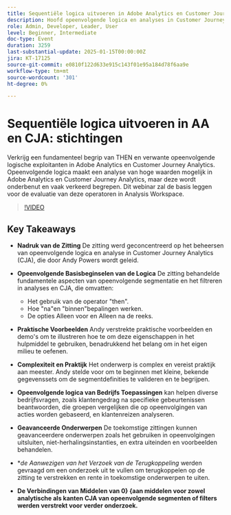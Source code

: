```yaml
---
title: Sequentiële logica uitvoeren in Adobe Analytics en Customer Journey Analytics
description: Hoofd opeenvolgende logica en analyses in Customer Journey Analytics (CJA) met fundamentatieaspecten, praktische voorbeelden, en bedrijfstoepassingen, zoals behandeld in de zitting van Andy Powers.
role: Admin, Developer, Leader, User
level: Beginner, Intermediate
doc-type: Event
duration: 3259
last-substantial-update: 2025-01-15T00:00:00Z
jira: KT-17125
source-git-commit: e0810f122d633e915c143f01e95a184d78f6aa9e
workflow-type: tm+mt
source-wordcount: '301'
ht-degree: 0%

---
```



# Sequentiële logica uitvoeren in AA en CJA: stichtingen

Verkrijg een fundamenteel begrip van THEN en verwante opeenvolgende logische exploitanten in Adobe Analytics en Customer Journey Analytics. Opeenvolgende logica maakt een analyse van hoge waarden mogelijk in Adobe Analytics en Customer Journey Analytics, maar deze wordt onderbenut en vaak verkeerd begrepen. Dit webinar zal de basis leggen voor de evaluatie van deze operatoren in Analysis Workspace.

>[!VIDEO](https://video.tv.adobe.com/v/3442925/?learn=on&enablevpops)

## Key Takeaways

* **Nadruk van de Zitting** De zitting werd geconcentreerd op het beheersen van opeenvolgende logica en analyse in Customer Journey Analytics (CJA), die door Andy Powers wordt geleid.
* **Opeenvolgende Basisbeginselen van de Logica** De zitting behandelde fundamentele aspecten van opeenvolgende segmentatie en het filtreren in analyses en CJA, die omvatten:

   * Het gebruik van de operator &quot;then&quot;.
   * Hoe &quot;na&quot;en &quot;binnen&quot;bepalingen werken.
   * De opties Alleen voor en Alleen na de reeks.

* **Praktische Voorbeelden** Andy verstrekte praktische voorbeelden en demo&#39;s om te illustreren hoe te om deze eigenschappen in het hulpmiddel te gebruiken, benadrukkend het belang om in het eigen milieu te oefenen.
* **Complexiteit en Praktijk** Het onderwerp is complex en vereist praktijk aan meester. Andy stelde voor om te beginnen met kleine, bekende gegevenssets om de segmentdefinities te valideren en te begrijpen.
* **Opeenvolgende logica van Bedrijfs Toepassingen** kan helpen diverse bedrijfsvragen, zoals klantengedrag na specifieke gebeurtenissen beantwoorden, die groepen vergelijken die op opeenvolgingen van acties worden gebaseerd, en klantenreizen analyseren.
* **Geavanceerde Onderwerpen** De toekomstige zittingen kunnen geavanceerdere onderwerpen zoals het gebruiken in opeenvolgingen uitsluiten, niet-herhalingsinstanties, en extra uiteinden en voorbeelden behandelen.
* **de Aanwezigen van het Verzoek van de Terugkoppeling* werden gevraagd om een onderzoek uit te vullen om terugkoppelen op de zitting te verstrekken en rente in toekomstige onderwerpen te uiten.
* **De Verbindingen van Middelen van 0} {aan middelen voor zowel analytische als kanten CJA van opeenvolgende segmenten of filters werden verstrekt voor verder onderzoek.**
